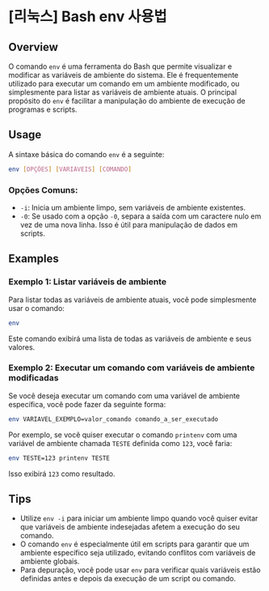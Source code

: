 # [리눅스] Bash env 사용법

## Overview
O comando `env` é uma ferramenta do Bash que permite visualizar e modificar as variáveis de ambiente do sistema. Ele é frequentemente utilizado para executar um comando em um ambiente modificado, ou simplesmente para listar as variáveis de ambiente atuais. O principal propósito do `env` é facilitar a manipulação do ambiente de execução de programas e scripts.

## Usage
A sintaxe básica do comando `env` é a seguinte:

```bash
env [OPÇÕES] [VARIÁVEIS] [COMANDO]
```

### Opções Comuns:
- `-i`: Inicia um ambiente limpo, sem variáveis de ambiente existentes.
- `-0`: Se usado com a opção `-0`, separa a saída com um caractere nulo em vez de uma nova linha. Isso é útil para manipulação de dados em scripts.

## Examples
### Exemplo 1: Listar variáveis de ambiente
Para listar todas as variáveis de ambiente atuais, você pode simplesmente usar o comando:

```bash
env
```

Este comando exibirá uma lista de todas as variáveis de ambiente e seus valores.

### Exemplo 2: Executar um comando com variáveis de ambiente modificadas
Se você deseja executar um comando com uma variável de ambiente específica, você pode fazer da seguinte forma:

```bash
env VARIAVEL_EXEMPLO=valor_comando comando_a_ser_executado
```

Por exemplo, se você quiser executar o comando `printenv` com uma variável de ambiente chamada `TESTE` definida como `123`, você faria:

```bash
env TESTE=123 printenv TESTE
```

Isso exibirá `123` como resultado.

## Tips
- Utilize `env -i` para iniciar um ambiente limpo quando você quiser evitar que variáveis de ambiente indesejadas afetem a execução do seu comando.
- O comando `env` é especialmente útil em scripts para garantir que um ambiente específico seja utilizado, evitando conflitos com variáveis de ambiente globais.
- Para depuração, você pode usar `env` para verificar quais variáveis estão definidas antes e depois da execução de um script ou comando.